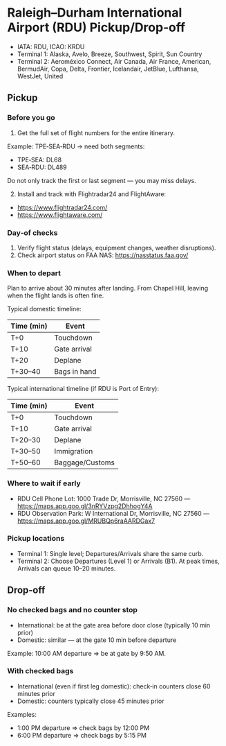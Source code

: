# Raleigh–Durham International Airport (RDU) Pickup/Drop‑off

* IATA: RDU, ICAO: KRDU
* Terminal 1: Alaska, Avelo, Breeze, Southwest, Spirit, Sun Country
* Terminal 2: Aeroméxico Connect, Air Canada, Air France, American, BermudAir, Copa, Delta, Frontier, Icelandair, JetBlue, Lufthansa, WestJet, United

Pickup
------

### Before you go

1) Get the full set of flight numbers for the entire itinerary.

Example: TPE‑SEA‑RDU → need both segments:
* TPE‑SEA: DL68
* SEA‑RDU: DL489

Do not only track the first or last segment — you may miss delays.

2) Install and track with Flightradar24 and FlightAware:
* https://www.flightradar24.com/
* https://www.flightaware.com/

### Day‑of checks

1) Verify flight status (delays, equipment changes, weather disruptions).
2) Check airport status on FAA NAS: https://nasstatus.faa.gov/

### When to depart

Plan to arrive about 30 minutes after landing. From Chapel Hill, leaving when the flight lands is often fine.

Typical domestic timeline:

| Time (min) | Event |
|---|---|
| T+0 | Touchdown |
| T+10 | Gate arrival |
| T+20 | Deplane |
| T+30–40 | Bags in hand |

Typical international timeline (if RDU is Port of Entry):

| Time (min) | Event |
|---|---|
| T+0 | Touchdown |
| T+10 | Gate arrival |
| T+20–30 | Deplane |
| T+30–50 | Immigration |
| T+50–60 | Baggage/Customs |

### Where to wait if early

* RDU Cell Phone Lot: 1000 Trade Dr, Morrisville, NC 27560 — https://maps.app.goo.gl/3nRYVzpg2DhhogY4A
* RDU Observation Park: W International Dr, Morrisville, NC 27560 — https://maps.app.goo.gl/MRUBQp6raAARDGax7

### Pickup locations

* Terminal 1: Single level; Departures/Arrivals share the same curb.
* Terminal 2: Choose Departures (Level 1) or Arrivals (B1). At peak times, Arrivals can queue 10–20 minutes.

Drop‑off
--------

### No checked bags and no counter stop

* International: be at the gate area before door close (typically 10 min prior)
* Domestic: similar — at the gate 10 min before departure

Example: 10:00 AM departure ⇒ be at gate by 9:50 AM.

### With checked bags

* International (even if first leg domestic): check‑in counters close 60 minutes prior
* Domestic: counters typically close 45 minutes prior

Examples:
* 1:00 PM departure ⇒ check bags by 12:00 PM
* 6:00 PM departure ⇒ check bags by 5:15 PM
